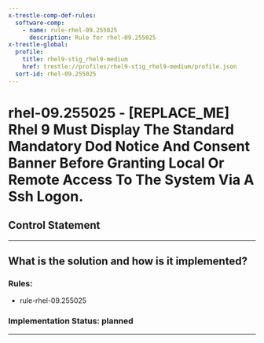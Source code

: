 ```yaml
---
x-trestle-comp-def-rules:
  software-comp:
    - name: rule-rhel-09.255025
      description: Rule for rhel-09.255025
x-trestle-global:
  profile:
    title: rhel9-stig_rhel9-medium
    href: trestle://profiles/rhel9-stig_rhel9-medium/profile.json
  sort-id: rhel-09.255025
---
```


# rhel-09.255025 - \[REPLACE_ME\] Rhel 9 Must Display The Standard Mandatory Dod Notice And Consent Banner Before Granting Local Or Remote Access To The System Via A Ssh Logon.

## Control Statement

______________________________________________________________________

## What is the solution and how is it implemented?

<!-- For implementation status enter one of: implemented, partial, planned, alternative, not-applicable -->

<!-- Note that the list of rules under ### Rules: is read-only and changes will not be captured after assembly to JSON -->

<!-- Add control implementation description here for control: rhel-09.255025 -->

### Rules:

  - rule-rhel-09.255025

### Implementation Status: planned

______________________________________________________________________
